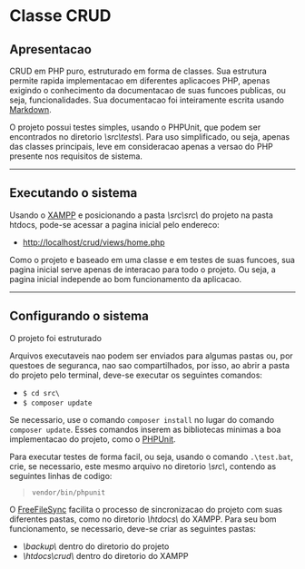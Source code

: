 # Classe CRUD

## Apresentacao

CRUD em PHP puro, estruturado em forma de classes. Sua estrutura permite rapida implementacao em diferentes aplicacoes PHP, apenas exigindo o conhecimento da documentacao de suas funcoes publicas, ou seja, funcionalidades. Sua documentacao foi inteiramente escrita usando [Markdown](https://markdownguide.org).

O projeto possui testes simples, usando o PHPUnit, que podem ser encontrados no diretorio _\\src\\tests\\_. Para uso simplificado, ou seja, apenas das classes principais, leve em consideracao apenas a versao do PHP presente nos requisitos de sistema.

-----

## Executando o sistema

Usando o [XAMPP](https://www.apachefriends.org) e posicionando a pasta _\\src\\src\\_ do projeto na pasta htdocs, pode-se acessar a pagina inicial pelo endereco:

- <http://localhost/crud/views/home.php>

Como o projeto e baseado em uma classe e em testes de suas funcoes, sua pagina inicial serve apenas de interacao para todo o projeto. Ou seja, a pagina inicial independe ao bom funcionamento da aplicacao.

-----

## Configurando o sistema

O projeto foi estruturado

Arquivos executaveis nao podem ser enviados para algumas pastas ou, por questoes de seguranca, nao sao compartilhados, por isso, ao abrir a pasta do projeto pelo terminal, deve-se executar os seguintes comandos:

- ``$ cd src\``
- ``$ composer update``

Se necessario, use o comando ``composer install`` no lugar do comando ``composer update``. Esses comandos inserem as bibliotecas minimas a boa implementacao do projeto, como o [PHPUnit](https://phpunit.de).

Para executar testes de forma facil, ou seja, usando o comando ``.\test.bat``, crie, se necessario, este mesmo arquivo no diretorio _\\src\\_, contendo as seguintes linhas de codigo:

> ``vendor/bin/phpunit``

O [FreeFileSync](https://freefilesync.org) facilita o processo de sincronizacao do projeto com suas diferentes pastas, como no diretorio _\\htdocs\\_ do XAMPP. Para seu bom funcionamento, se necessario, deve-se criar as seguintes pastas:

- _\\backup\\_ dentro do diretorio do projeto
- _\\htdocs\\crud\\_ dentro do diretorio do XAMPP
